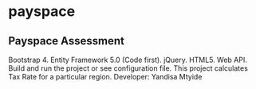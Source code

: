 # payspace
 Payspace Assessment
 --------------------------------------------------------------------------------------------------
 Bootstrap 4. Entity Framework 5.0 (Code first). jQuery. HTML5. Web API. Build and run the project or see configuration file. This project calculates Tax Rate for a particular region. Developer: Yandisa Mtyide
